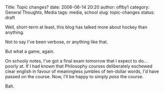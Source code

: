Title: Topic changes?
date: 2006-06-14 20:20
author: offby1
category: General Thoughts, Media
tags: media, school
slug: topic-changes
status: draft

Well, short-term at least, this blog has talked more about hockey than anything.

Not to say I've been verbose, or anything like that.

But what a game, again.

On schooly notes, I've got a final exam tomorrow that I expect to do\... poorly at. If I had known that Philosophy courses deliberately eschewed clear english in favour of meaningless jumbles of ten-dollar words, I'd have passed on the course. Now, I'll be happy to simply *pass* the course.

Bah.
